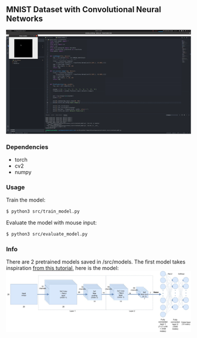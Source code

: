 ## MNIST Dataset with Convolutional Neural Networks

![Alt Text](./media/thumbnail_video.gif)

### Dependencies 
* torch
* cv2 
* numpy

### Usage
Train the model:

```bash
$ python3 src/train_model.py
```

Evaluate the model with mouse input:

```bash
$ python3 src/evaluate_model.py
```

### Info
There are 2 pretrained models saved in /src/models. 
The first model takes inspiration [from this tutorial](https://adventuresinmachinelearning.com/convolutional-neural-networks-tutorial-in-pytorch/), here is the model:
![alt text](./media/model_diagram.jpeg)
